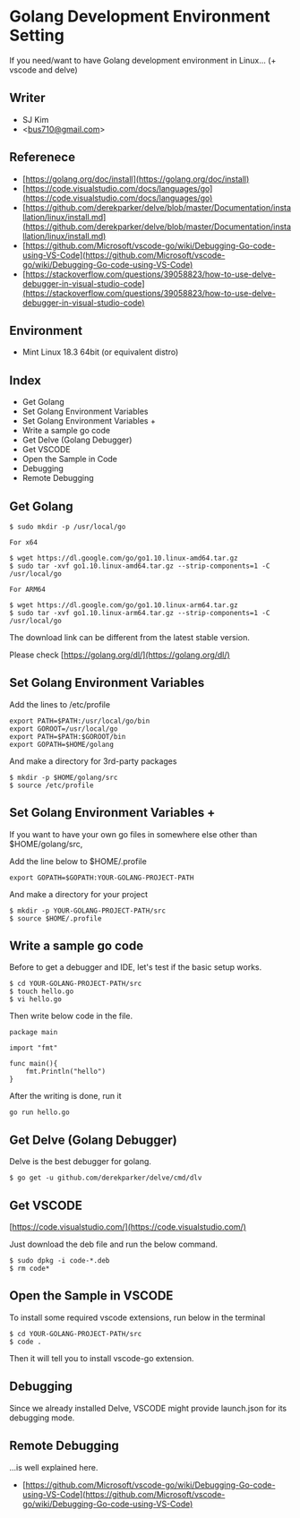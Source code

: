 # Golang Development Environment Setting

If you need/want to have Golang development environment in Linux... \(+ vscode and delve\)

## Writer

* SJ Kim
* &lt;bus710@gmail.com&gt;

## Referenece

* [https://golang.org/doc/install](https://golang.org/doc/install)
* [https://code.visualstudio.com/docs/languages/go](https://code.visualstudio.com/docs/languages/go)
* [https://github.com/derekparker/delve/blob/master/Documentation/installation/linux/install.md](https://github.com/derekparker/delve/blob/master/Documentation/installation/linux/install.md)
* [https://github.com/Microsoft/vscode-go/wiki/Debugging-Go-code-using-VS-Code](https://github.com/Microsoft/vscode-go/wiki/Debugging-Go-code-using-VS-Code)
* [https://stackoverflow.com/questions/39058823/how-to-use-delve-debugger-in-visual-studio-code](https://stackoverflow.com/questions/39058823/how-to-use-delve-debugger-in-visual-studio-code)

## Environment

* Mint Linux 18.3 64bit \(or equivalent distro\)

## Index

* Get Golang
* Set Golang Environment Variables
* Set Golang Environment Variables +
* Write a sample go code
* Get Delve \(Golang Debugger\)
* Get VSCODE
* Open the Sample in Code
* Debugging
* Remote Debugging

## Get Golang

```
$ sudo mkdir -p /usr/local/go

For x64

$ wget https://dl.google.com/go/go1.10.linux-amd64.tar.gz
$ sudo tar -xvf go1.10.linux-amd64.tar.gz --strip-components=1 -C /usr/local/go

For ARM64

$ wget https://dl.google.com/go/go1.10.linux-arm64.tar.gz
$ sudo tar -xvf go1.10.linux-arm64.tar.gz --strip-components=1 -C /usr/local/go
```

The download link can be different from the latest stable version.

Please check [https://golang.org/dl/](https://golang.org/dl/)

## Set Golang Environment Variables

Add the lines to /etc/profile

```
export PATH=$PATH:/usr/local/go/bin
export GOROOT=/usr/local/go
export PATH=$PATH:$GOROOT/bin
export GOPATH=$HOME/golang
```

And make a directory for 3rd-party packages

```
$ mkdir -p $HOME/golang/src
$ source /etc/profile
```

## Set Golang Environment Variables +

If you want to have your own go files in somewhere else other than $HOME/golang/src,

Add the line below to $HOME/.profile

```
export GOPATH=$GOPATH:YOUR-GOLANG-PROJECT-PATH
```

And make a directory for your project

```
$ mkdir -p YOUR-GOLANG-PROJECT-PATH/src
$ source $HOME/.profile
```

## Write a sample go code

Before to get a debugger and IDE, let's test if the basic setup works.

```
$ cd YOUR-GOLANG-PROJECT-PATH/src
$ touch hello.go
$ vi hello.go
```

Then write below code in the file.

```
package main

import "fmt"

func main(){
    fmt.Println("hello")
}
```

After the writing is done, run it

```
go run hello.go
```

## Get Delve \(Golang Debugger\)

Delve is the best debugger for golang.

```
$ go get -u github.com/derekparker/delve/cmd/dlv
```

## Get VSCODE

[https://code.visualstudio.com/](https://code.visualstudio.com/)

Just download the deb file and run the below command.

```
$ sudo dpkg -i code-*.deb 
$ rm code*
```

## Open the Sample in VSCODE

To install some required vscode extensions, run below in the terminal

```
$ cd YOUR-GOLANG-PROJECT-PATH/src
$ code .
```

Then it will tell you to install vscode-go extension.

## Debugging

Since we already installed Delve, VSCODE might provide launch.json for its debugging mode.

## Remote Debugging

...is well explained here.

* [https://github.com/Microsoft/vscode-go/wiki/Debugging-Go-code-using-VS-Code](https://github.com/Microsoft/vscode-go/wiki/Debugging-Go-code-using-VS-Code)



